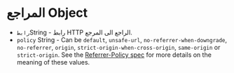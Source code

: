# المراجع Object

* `رابط`String - رابط HTTP الراجع الى المرجع.
* `policy` String - Can be `default`, `unsafe-url`, `no-referrer-when-downgrade`, `no-referrer`, `origin`, `strict-origin-when-cross-origin`, `same-origin` or `strict-origin`. See the [Referrer-Policy spec](https://developer.mozilla.org/en-US/docs/Web/HTTP/Headers/Referrer-Policy) for more details on the meaning of these values.